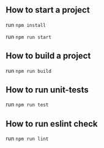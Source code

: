 ## How to start a project

run `npm install`

run `npm run start`


## How to build a project

run `npm run build`


## How to run unit-tests

run `npm run test`


## How to run eslint check

run `npm run lint`